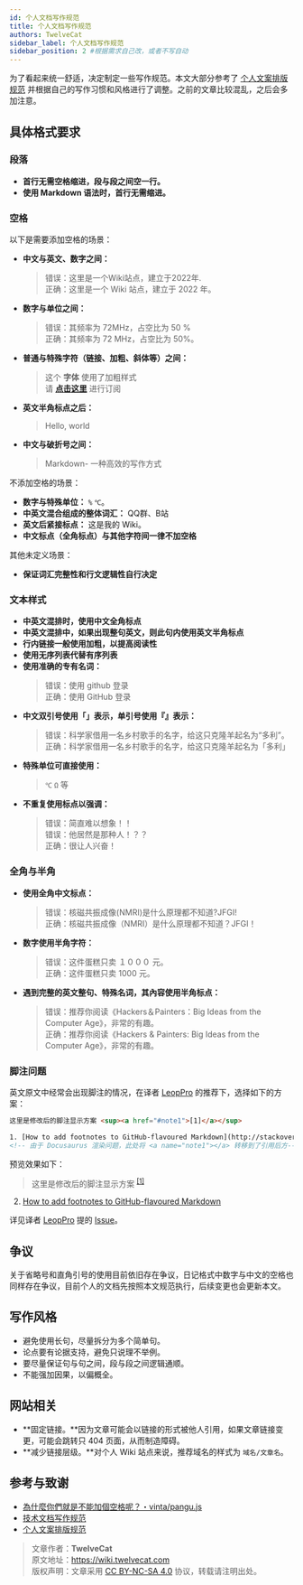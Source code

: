 ```yaml
---
id: 个人文档写作规范
title: 个人文档写作规范
authors: TwelveCat
sidebar_label: 个人文档写作规范
sidebar_position: 2 #根据需求自己改，或者不写自动
---
```


为了看起来统一舒适，决定制定一些写作规范。本文大部分参考了 [个人文案排版规范](https://wiki-power.com/%E4%B8%AA%E4%BA%BA%E6%96%87%E6%A1%88%E6%8E%92%E7%89%88%E8%A7%84%E8%8C%83) 并根据自己的写作习惯和风格进行了调整。之前的文章比较混乱，之后会多加注意。

## 具体格式要求

### 段落

- **首行无需空格缩进，段与段之间空一行。**
- **使用 Markdown 语法时，首行无需缩进。**

### 空格

以下是需要添加空格的场景：

- **中文与英文、数字之间：**
   > 错误：这里是一个Wiki站点，建立于2022年.  
   > 正确：这里是一个 Wiki 站点，建立于 2022 年。
- **数字与单位之间：**
   > 错误：其频率为 72MHz，占空比为 50 %  
   > 正确：其频率为 72 MHz，占空比为 50%。
- **普通与特殊字符（链接、加粗、斜体等）之间：**
   > 这个 **字体** 使用了加粗样式  
   > 请 **[点击这里](https://wiki.twelvecat.cn/)** 进行订阅
- **英文半角标点之后：**
   > Hello, world
- **中文与破折号之间：**
   > Markdown- 一种高效的写作方式

不添加空格的场景：

- **数字与特殊单位：** `%` `℃`。
- **中英文混合组成的整体词汇：** QQ群、B站
- **英文后紧接标点：** 这是我的 Wiki。
- **中文标点（全角标点）与其他字符间一律不加空格**

其他未定义场景：
- **保证词汇完整性和行文逻辑性自行决定**

### 文本样式

- **中英文混排时，使用中文全角标点**
- **中英文混排中，如果出现整句英文，则此句内使用英文半角标点**
- **行内链接一般使用加粗，以提高阅读性**
- **使用无序列表代替有序列表**
- **使用准确的专有名词：**
   > 错误：使用 github 登录  
   > 正确：使用 GitHub 登录
- **中文双引号使用「」表示，单引号使用『』表示：**
   > 错误：科学家借用一名乡村歌手的名字，给这只克隆羊起名为“多利”。
   > 正确：科学家借用一名乡村歌手的名字，给这只克隆羊起名为「多利」
- **特殊单位可直接使用：**
   > `℃` `Ω` 等
- **不重复使用标点以强调：**
   > 错误：简直难以想象！！  
   > 错误：他居然是那种人！？？  
   > 正确：很让人兴奋！

### 全角与半角

- **使用全角中文标点：**
   > 错误：核磁共振成像(NMRI)是什么原理都不知道?JFGI!  
   > 正确：核磁共振成像（NMRI）是什么原理都不知道？JFGI！
- **数字使用半角字符：**
   > 错误：这件蛋糕只卖 １０００ 元。  
   > 正确：这件蛋糕只卖 1000 元。
- **遇到完整的英文整句、特殊名词，其內容使用半角标点：**
   > 错误：推荐你阅读《Hackers＆Painters：Big Ideas from the Computer Age》，非常的有趣。  
   > 正确：推荐你阅读《Hackers & Painters: Big Ideas from the Computer Age》，非常的有趣。

### 脚注问题

英文原文中经常会出现脚注的情况，在译者 [LeopPro](https://github.com/LeopPro) 的推荐下，选择如下的方案：

```html
这里是修改后的脚注显示方案 <sup><a href="#note1">[1]</a></sup>

1. [How to add footnotes to GitHub-flavoured Markdown](http://stackoverflow.com/questions/25579868/how-to-add-footnotes-to-github-flavoured-markdown)<a name="note1"></a> 
<!-- 由于 Docusaurus 渲染问题，此处将 <a name="note1"></a> 转移到了引用后方-->
```

预览效果如下：

> 这里是修改后的脚注显示方案 <sup><a href="#note1">[1]</a></sup>

2. [How to add footnotes to GitHub-flavoured Markdown](http://stackoverflow.com/questions/25579868/how-to-add-footnotes-to-github-flavoured-markdown)<a name="note1"></a>

详见译者 [LeopPro](https://github.com/LeopPro) 提的 [Issue](https://github.com/xitu/gold-miner/issues/3153)。

## 争议

关于省略号和直角引号的使用目前依旧存在争议，日记格式中数字与中文的空格也同样存在争议，目前个人的文档先按照本文规范执行，后续变更也会更新本文。

## 写作风格

- 避免使用长句，尽量拆分为多个简单句。
- 论点要有论据支持，避免只说理不举例。
- 要尽量保证句与句之间，段与段之间逻辑通顺。
- 不能强加因果，以偏概全。

## 网站相关

- **固定链接。**因为文章可能会以链接的形式被他人引用，如果文章链接变更，可能会跳转只 404 页面，从而制造障碍。
- **减少链接层级。**对个人 Wiki 站点来说，推荐域名的样式为 `域名/文章名`。

## 参考与致谢

- [為什麼你們就是不能加個空格呢？・vinta/pangu.js](https://github.com/vinta/pangu.js)
- [技术文档写作规范](https://wiki-power.com/%E6%8A%80%E6%9C%AF%E6%96%87%E6%A1%A3%E5%86%99%E4%BD%9C%E8%A7%84%E8%8C%83)
- [个人文案排版规范](https://wiki-power.com/%E4%B8%AA%E4%BA%BA%E6%96%87%E6%A1%88%E6%8E%92%E7%89%88%E8%A7%84%E8%8C%83)


> 文章作者：**TwelveCat**  
> 原文地址：<https://wiki.twelvecat.com>  
> 版权声明：文章采用 [CC BY-NC-SA 4.0](https://creativecommons.org/licenses/by-nc-sa/4.0/deed.zh) 协议，转载请注明出处。